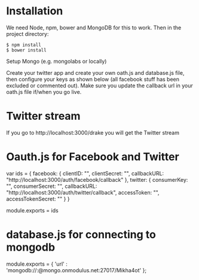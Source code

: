 # Installation

We need Node, npm, bower and MongoDB for this to work. Then in the project directory:

    $ npm install
    $ bower install

Setup Mongo (e.g. mongolabs or locally) 

Create your twitter app and create your own oath.js and database.js file, then configure your keys as shown below (all facebook stuff has been excluded or commented out). Make sure you update the callback url in your oath.js file if/when you go live.

# Twitter stream

If you go to http://localhost:3000/drake you will get the Twitter stream

# Oauth.js for Facebook and Twitter

var ids = {
    facebook: {
        clientID: "",
        clientSecret: "",
        callbackURL: "http://localhost:3000/auth/facebook/callback"
    },
    twitter: {
        consumerKey: "",
        consumerSecret: "",
        callbackURL: "http://localhost:3000/auth/twitter/callback",
        accessToken: "",
        accessTokenSecret: ""
    }
}

module.exports = ids


# database.js for connecting to mongodb
module.exports = {
    'url' : 'mongodb://<user>:<pass>@mongo.onmodulus.net:27017/Mikha4ot' 
};
